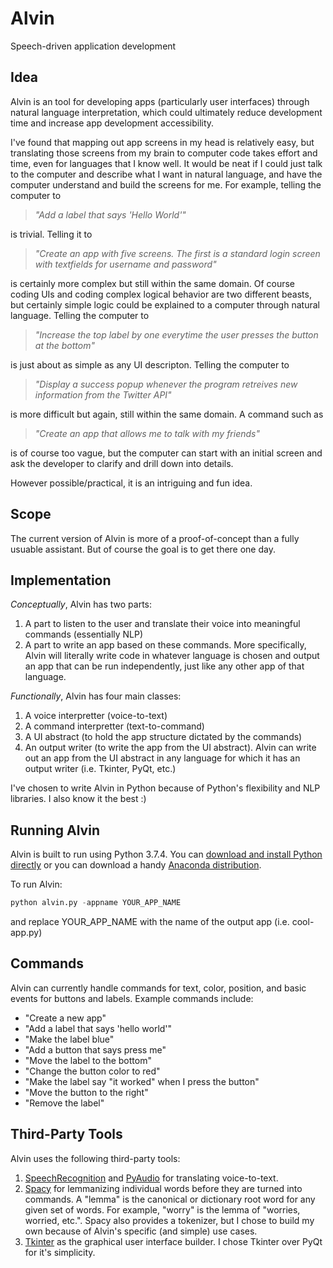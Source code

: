 # Alvin
Speech-driven application development

## Idea
Alvin is an tool for developing apps (particularly user interfaces) through natural language interpretation, which could ultimately reduce development time and increase app development accessibility. 

I've found that mapping out app screens in my head is relatively easy, but translating those screens from my brain to computer code takes effort and time, even for languages that I know well. It would be neat if I could just talk to the computer and describe what I want in natural language, and have the computer understand and build the screens for me. For example, telling the computer to 
>*"Add a label that says 'Hello World'"* 

is trivial. Telling it to 
>*"Create an app with five screens. The first is a standard login screen with textfields for username and password"* 

is certainly more complex but still within the same domain. Of course coding UIs and coding complex logical behavior are two different beasts, but certainly simple logic could be explained to a computer through natural language. Telling the computer to 
>*"Increase the top label by one everytime the user presses the button at the bottom"* 

is just about as simple as any UI descripton. Telling the computer to 
>*"Display a success popup whenever the program retreives new information from the Twitter API"* 

is more difficult but again, still within the same domain. A command such as 
>*"Create an app that allows me to talk with my friends"* 

is of course too vague, but the computer can start with an initial screen and ask the developer to clarify and drill down into details. 

However possible/practical, it is an intriguing and fun idea.

## Scope
The current version of Alvin is more of a proof-of-concept than a fully usuable assistant. But of course the goal is to get there one day.

## Implementation
*Conceptually*, Alvin has two parts:
1. A part to listen to the user and translate their voice into meaningful commands (essentially NLP)
2. A part to write an app based on these commands. More specifically, Alvin will literally write code in whatever language is chosen and output an app that can be run independently, just like any other app of that language.

*Functionally*, Alvin has four main classes:
1. A voice interpretter (voice-to-text)
2. A command interpretter (text-to-command)
3. A UI abstract (to hold the app structure dictated by the commands)
4. An output writer (to write the app from the UI abstract). Alvin can write out an app from the UI abstract in any language for which it has an output writer (i.e. Tkinter, PyQt, etc.)

I've chosen to write Alvin in Python because of Python's flexibility and NLP libraries. I also know it the best :)

## Running Alvin
Alvin is built to run using Python 3.7.4. You can [download and install Python directly](https://www.python.org/downloads/) or you can download a handy [Anaconda distribution](https://www.anaconda.com/distribution/).

To run Alvin:
```python
python alvin.py -appname YOUR_APP_NAME
```
and replace YOUR_APP_NAME with the name of the output app (i.e. cool-app.py)

## Commands
Alvin can currently handle commands for text, color, position, and basic events for buttons and labels. Example commands include:
* "Create a new app"
* "Add a label that says 'hello world'"
* "Make the label blue"
* "Add a button that says press me"
* "Move the label to the bottom"
* "Change the button color to red"
* "Make the label say "it worked" when I press the button"
* "Move the button to the right"
* "Remove the label"

## Third-Party Tools
Alvin uses the following third-party tools:
1. [SpeechRecognition](https://pypi.org/project/SpeechRecognition/) and [PyAudio](http://people.csail.mit.edu/hubert/pyaudio/#downloads) for translating voice-to-text.
2. [Spacy](https://spacy.io/) for lemmanizing individual words before they are turned into commands. A "lemma" is the canonical or dictionary root word for any given set of words. For example, "worry" is the lemma of "worries, worried, etc.". Spacy also provides a tokenizer, but I chose to build my own because of Alvin's specific (and simple) use cases.
3. [Tkinter](https://docs.python.org/3/library/tkinter.html) as the graphical user interface builder. I chose Tkinter over PyQt for it's simplicity.

